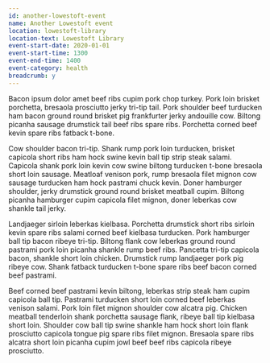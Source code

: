 ```yaml
---
id: another-lowestoft-event
name: Another Lowestoft event
location: lowestoft-library
location-text: Lowestoft Library
event-start-date: 2020-01-01
event-start-time: 1300
event-end-time: 1400
event-category: health
breadcrumb: y
---
```


Bacon ipsum dolor amet beef ribs cupim pork chop turkey. Pork loin brisket porchetta, bresaola prosciutto jerky tri-tip tail. Pork shoulder beef turducken ham bacon ground round brisket pig frankfurter jerky andouille cow. Biltong picanha sausage drumstick tail beef ribs spare ribs. Porchetta corned beef kevin spare ribs fatback t-bone.

Cow shoulder bacon tri-tip. Shank rump pork loin turducken, brisket capicola short ribs ham hock swine kevin ball tip strip steak salami. Capicola shank pork loin kevin cow swine biltong turducken t-bone bresaola short loin sausage. Meatloaf venison pork, rump bresaola filet mignon cow sausage turducken ham hock pastrami chuck kevin. Doner hamburger shoulder, jerky drumstick ground round brisket meatball cupim. Biltong picanha hamburger cupim capicola filet mignon, doner leberkas cow shankle tail jerky.

Landjaeger sirloin leberkas kielbasa. Porchetta drumstick short ribs sirloin kevin spare ribs salami corned beef kielbasa turducken. Pork hamburger ball tip bacon ribeye tri-tip. Biltong flank cow leberkas ground round pastrami pork loin picanha shankle rump beef ribs. Pancetta tri-tip capicola bacon, shankle short loin chicken. Drumstick rump landjaeger pork pig ribeye cow. Shank fatback turducken t-bone spare ribs beef bacon corned beef pastrami.

Beef corned beef pastrami kevin biltong, leberkas strip steak ham cupim capicola ball tip. Pastrami turducken short loin corned beef leberkas venison salami. Pork loin filet mignon shoulder cow alcatra pig. Chicken meatball tenderloin shank porchetta sausage flank, ribeye ball tip kielbasa short loin. Shoulder cow ball tip swine shankle ham hock short loin flank prosciutto capicola tongue pig spare ribs filet mignon. Bresaola spare ribs alcatra short loin picanha cupim jowl beef beef ribs capicola ribeye prosciutto.
